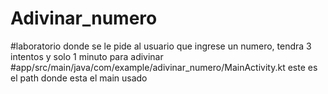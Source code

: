 # Adivinar_numero

#laboratorio donde se le pide al usuario que ingrese un numero, tendra 3 intentos y solo 1 minuto para adivinar  
  #app/src/main/java/com/example/adivinar_numero/MainActivity.kt este es el path donde esta el main usado
